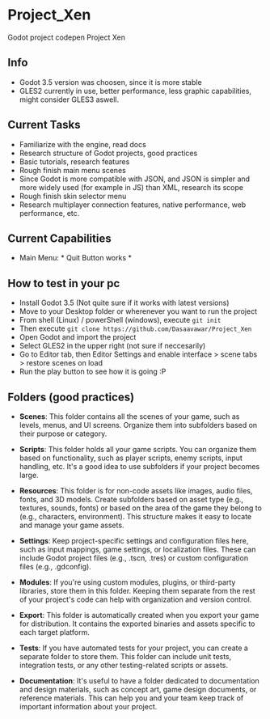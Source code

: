 # Project_Xen

Godot project codepen Project Xen

## Info
  *  Godot 3.5 version was choosen, since it is more stable
  *  GLES2 currently in use, better performance, less graphic capabilities, might consider GLES3 aswell.

## Current Tasks
  *  Familiarize with the engine, read docs
  *  Research structure of Godot projects, good practices
  *  Basic tutorials, research features
  *  Rough finish main menu scenes
  *  Since Godot is more compatible with JSON, and JSON is simpler and more widely used (for example in JS) than XML, research its scope
  *  Rough finish skin selector menu
  *  Research multiplayer connection features, native performance, web performance, etc.

## Current Capabilities

  *  Main Menu:
    *  Quit Button works
    *  

## How to test in your pc

  *  Install Godot 3.5 (Not quite sure if it works with latest versions)
  *  Move to your Desktop folder or wherenever you want to run the project
  *  From shell (Linux) / powerShell (windows), execute `git init`
  *  Then execute `git clone https://github.com/Dasaavawar/Project_Xen`
  *  Open Godot and import the project
  *  Select GLES2 in the upper right (not sure if neccesarily)
  *  Go to Editor tab, then Editor Settings and enable interface > scene tabs > restore scenes on load
  *  Run the play button to see how it is going :P

## Folders (good practices)

  *  **Scenes**: This folder contains all the scenes of your game, such as levels, menus, and UI screens. Organize them into subfolders based on their purpose or category.

  *  **Scripts**: This folder holds all your game scripts. You can organize them based on functionality, such as player scripts, enemy scripts, input handling, etc. It's a good idea to use subfolders if your project becomes large.

  *  **Resources**: This folder is for non-code assets like images, audio files, fonts, and 3D models. Create subfolders based on asset type (e.g., textures, sounds, fonts) or based on the area of the game they belong to (e.g., characters, environment). This structure makes it easy to locate and manage your game assets.

  *  **Settings**: Keep project-specific settings and configuration files here, such as input mappings, game settings, or localization files. These can include Godot project files (e.g., .tscn, .tres) or custom configuration files (e.g., .gdconfig).

  *  **Modules**: If you're using custom modules, plugins, or third-party libraries, store them in this folder. Keeping them separate from the rest of your project's code can help with organization and version control.

  *  **Export**: This folder is automatically created when you export your game for distribution. It contains the exported binaries and assets specific to each target platform.

  *  **Tests**: If you have automated tests for your project, you can create a separate folder to store them. This folder can include unit tests, integration tests, or any other testing-related scripts or assets.

  *  **Documentation**: It's useful to have a folder dedicated to documentation and design materials, such as concept art, game design documents, or reference materials. This can help you and your team keep track of important information about your project.
